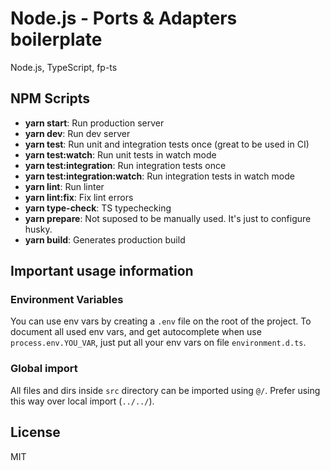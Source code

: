 # Node.js - Ports & Adapters boilerplate

Node.js, TypeScript, fp-ts

## NPM Scripts

- **yarn start**: Run production server
- **yarn dev**: Run dev server
- **yarn test**: Run unit and integration tests once (great to be used in CI)
- **yarn test:watch**: Run unit tests in watch mode
- **yarn test:integration**: Run integration tests once
- **yarn test:integration:watch**: Run integration tests in watch mode
- **yarn lint**: Run linter
- **yarn lint:fix**: Fix lint errors
- **yarn type-check**: TS typechecking
- **yarn prepare**: Not suposed to be manually used. It's just to configure husky.
- **yarn build**: Generates production build

## Important usage information

### Environment Variables

You can use env vars by creating a `.env` file on the root of the project.
To document all used env vars, and get autocomplete when use `process.env.YOU_VAR`,
just put all your env vars on file `environment.d.ts`.

### Global import

All files and dirs inside `src` directory can be imported using `@/`.
Prefer using this way over local import (`../../`).

## License

MIT
